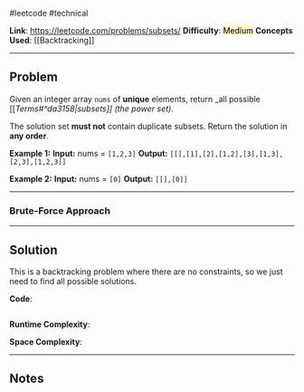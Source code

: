 #leetcode #technical

**Link**: https://leetcode.com/problems/subsets/
**Difficulty**: <mark style="background: #FFF3A3A6;">Medium</mark>
**Concepts Used**: [[Backtracking]]

---
## Problem

Given an integer array `nums` of **unique** elements, return _all possible [[_Terms#^da3158|subsets]] (the power set)_.

The solution set **must not** contain duplicate subsets. Return the solution in **any order**.

**Example 1:**
**Input:** nums = `[1,2,3]`
**Output:** `[[],[1],[2],[1,2],[3],[1,3],[2,3],[1,2,3]]`

**Example 2:**
**Input:** nums = `[0]`
**Output:** `[[],[0]]`

---
### Brute-Force Approach


---
## Solution

This is a backtracking problem where there are no constraints, so we just need to find all possible solutions.

**Code**:
```python

```

**Runtime Complexity**:

**Space Complexity**:

---
## Notes
